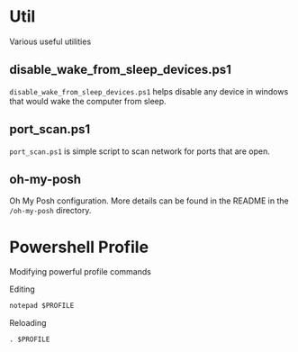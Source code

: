 # Util
Various useful utilities

## disable_wake_from_sleep_devices.ps1
`disable_wake_from_sleep_devices.ps1` helps disable any device in windows that would wake the computer from sleep.

## port_scan.ps1
`port_scan.ps1` is simple script to scan network for ports that are open.

## oh-my-posh
Oh My Posh configuration. More details can be found in the README in the `/oh-my-posh` directory.

# Powershell Profile
Modifying powerful profile commands

Editing
```ps
notepad $PROFILE
```

Reloading
```ps
. $PROFILE
```
